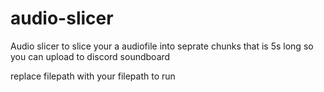 # audio-slicer


Audio slicer to slice your a audiofile into seprate chunks that is 5s long so you can upload to discord soundboard

replace filepath with your filepath to run
